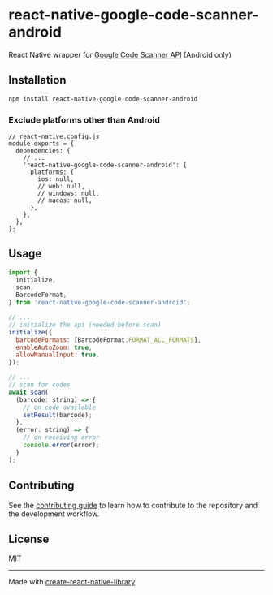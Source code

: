 # react-native-google-code-scanner-android

React Native wrapper for [Google Code Scanner API](https://developers.google.com/ml-kit/vision/barcode-scanning/code-scanner) (Android only)

## Installation

```sh
npm install react-native-google-code-scanner-android
```

### Exclude platforms other than Android

```
// react-native.config.js
module.exports = {
  dependencies: {
    // ...
    'react-native-google-code-scanner-android': {
      platforms: {
        ios: null,
        // web: null,
        // windows: null,
        // macos: null,
      },
    },
  },
};
```

## Usage

```js
import {
  initialize,
  scan,
  BarcodeFormat,
} from 'react-native-google-code-scanner-android';

// ...
// initialize the api (needed before scan)
initialize({
  barcodeFormats: [BarcodeFormat.FORMAT_ALL_FORMATS],
  enableAutoZoom: true,
  allowManualInput: true,
});

// ...
// scan for codes
await scan(
  (barcode: string) => {
    // on code available
    setResult(barcode);
  },
  (error: string) => {
    // on receiving error
    console.error(error);
  }
);
```

## Contributing

See the [contributing guide](CONTRIBUTING.md) to learn how to contribute to the repository and the development workflow.

## License

MIT

---

Made with [create-react-native-library](https://github.com/callstack/react-native-builder-bob)
